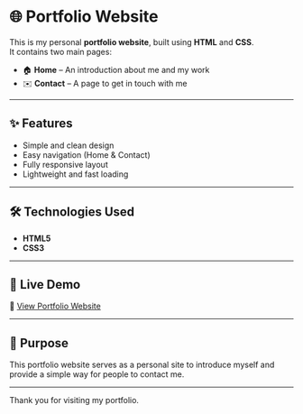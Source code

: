 # 🌐 Portfolio Website  

This is my personal **portfolio website**, built using **HTML** and **CSS**.  
It contains two main pages:  
- 🏠 **Home** – An introduction about me and my work  
- ✉️ **Contact** – A page to get in touch with me  
---

## ✨ Features  
- Simple and clean design  
- Easy navigation (Home & Contact)  
- Fully responsive layout  
- Lightweight and fast loading  

---

## 🛠️ Technologies Used  
- **HTML5**  
- **CSS3**  

---

## 🚀 Live Demo  
🔗 [View Portfolio Website](https://snehameganathan.github.io/portfolio_simple_website/) <!-- Replace with your live link -->

---

## 📌 Purpose  
This portfolio website serves as a personal site to introduce myself and provide a simple way for people to contact me.  

---
Thank you for visiting my portfolio.
